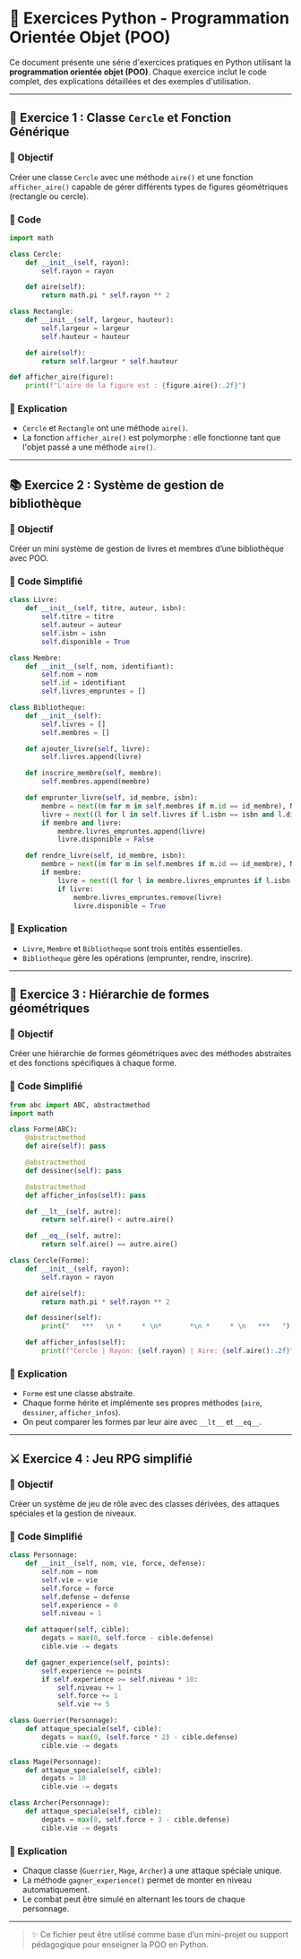 # 🐍 Exercices Python - Programmation Orientée Objet (POO)

Ce document présente une série d'exercices pratiques en Python utilisant la **programmation orientée objet (POO)**. Chaque exercice inclut le code complet, des explications détaillées et des exemples d'utilisation.

---

## 📘 Exercice 1 : Classe `Cercle` et Fonction Générique

### 🎯 Objectif
Créer une classe `Cercle` avec une méthode `aire()` et une fonction `afficher_aire()` capable de gérer différents types de figures géométriques (rectangle ou cercle).

### 🧩 Code
```python
import math

class Cercle:
    def __init__(self, rayon):
        self.rayon = rayon

    def aire(self):
        return math.pi * self.rayon ** 2

class Rectangle:
    def __init__(self, largeur, hauteur):
        self.largeur = largeur
        self.hauteur = hauteur

    def aire(self):
        return self.largeur * self.hauteur

def afficher_aire(figure):
    print(f"L'aire de la figure est : {figure.aire():.2f}")
```

### 🧠 Explication
- `Cercle` et `Rectangle` ont une méthode `aire()`.
- La fonction `afficher_aire()` est polymorphe : elle fonctionne tant que l'objet passé a une méthode `aire()`.

---

## 📚 Exercice 2 : Système de gestion de bibliothèque

### 🎯 Objectif
Créer un mini système de gestion de livres et membres d’une bibliothèque avec POO.

### 🧩 Code Simplifié
```python
class Livre:
    def __init__(self, titre, auteur, isbn):
        self.titre = titre
        self.auteur = auteur
        self.isbn = isbn
        self.disponible = True

class Membre:
    def __init__(self, nom, identifiant):
        self.nom = nom
        self.id = identifiant
        self.livres_empruntes = []

class Bibliotheque:
    def __init__(self):
        self.livres = []
        self.membres = []

    def ajouter_livre(self, livre):
        self.livres.append(livre)

    def inscrire_membre(self, membre):
        self.membres.append(membre)

    def emprunter_livre(self, id_membre, isbn):
        membre = next((m for m in self.membres if m.id == id_membre), None)
        livre = next((l for l in self.livres if l.isbn == isbn and l.disponible), None)
        if membre and livre:
            membre.livres_empruntes.append(livre)
            livre.disponible = False

    def rendre_livre(self, id_membre, isbn):
        membre = next((m for m in self.membres if m.id == id_membre), None)
        if membre:
            livre = next((l for l in membre.livres_empruntes if l.isbn == isbn), None)
            if livre:
                membre.livres_empruntes.remove(livre)
                livre.disponible = True
```

### 🧠 Explication
- `Livre`, `Membre` et `Bibliotheque` sont trois entités essentielles.
- `Bibliotheque` gère les opérations (emprunter, rendre, inscrire).

---

## 🧩 Exercice 3 : Hiérarchie de formes géométriques

### 🎯 Objectif
Créer une hiérarchie de formes géométriques avec des méthodes abstraites et des fonctions spécifiques à chaque forme.

### 🧩 Code Simplifié
```python
from abc import ABC, abstractmethod
import math

class Forme(ABC):
    @abstractmethod
    def aire(self): pass

    @abstractmethod
    def dessiner(self): pass

    @abstractmethod
    def afficher_infos(self): pass

    def __lt__(self, autre):
        return self.aire() < autre.aire()

    def __eq__(self, autre):
        return self.aire() == autre.aire()

class Cercle(Forme):
    def __init__(self, rayon):
        self.rayon = rayon

    def aire(self):
        return math.pi * self.rayon ** 2

    def dessiner(self):
        print("   ***   \n *     * \n*       *\n *     * \n   ***   ")

    def afficher_infos(self):
        print(f"Cercle | Rayon: {self.rayon} | Aire: {self.aire():.2f}")
```

### 🧠 Explication
- `Forme` est une classe abstraite.
- Chaque forme hérite et implémente ses propres méthodes (`aire`, `dessiner`, `afficher_infos`).
- On peut comparer les formes par leur aire avec `__lt__` et `__eq__`.

---

## ⚔️ Exercice 4 : Jeu RPG simplifié

### 🎯 Objectif
Créer un système de jeu de rôle avec des classes dérivées, des attaques spéciales et la gestion de niveaux.

### 🧩 Code Simplifié
```python
class Personnage:
    def __init__(self, nom, vie, force, defense):
        self.nom = nom
        self.vie = vie
        self.force = force
        self.defense = defense
        self.experience = 0
        self.niveau = 1

    def attaquer(self, cible):
        degats = max(0, self.force - cible.defense)
        cible.vie -= degats

    def gagner_experience(self, points):
        self.experience += points
        if self.experience >= self.niveau * 10:
            self.niveau += 1
            self.force += 1
            self.vie += 5

class Guerrier(Personnage):
    def attaque_speciale(self, cible):
        degats = max(0, (self.force * 2) - cible.defense)
        cible.vie -= degats

class Mage(Personnage):
    def attaque_speciale(self, cible):
        degats = 10
        cible.vie -= degats

class Archer(Personnage):
    def attaque_speciale(self, cible):
        degats = max(0, self.force + 3 - cible.defense)
        cible.vie -= degats
```

### 🧠 Explication
- Chaque classe (`Guerrier`, `Mage`, `Archer`) a une attaque spéciale unique.
- La méthode `gagner_experience()` permet de monter en niveau automatiquement.
- Le combat peut être simulé en alternant les tours de chaque personnage.

---

> ✨ Ce fichier peut être utilisé comme base d’un mini-projet ou support pédagogique pour enseigner la POO en Python.

